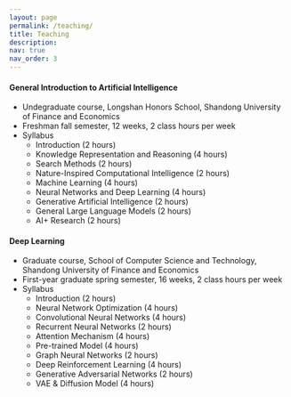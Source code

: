 ```yaml
---
layout: page
permalink: /teaching/
title: Teaching
description:
nav: true
nav_order: 3
---
```


#### General Introduction to Artificial Intelligence

- Undegraduate course, Longshan Honors School, Shandong University of Finance and Economics
- Freshman fall semester, 12 weeks, 2 class hours per week
- Syllabus
  - Introduction (2 hours)
  - Knowledge Representation and Reasoning (4 hours)
  - Search Methods (2 hours)
  - Nature-Inspired Computational Intelligence (2 hours)
  - Machine Learning (4 hours)
  - Neural Networks and Deep Learning (4 hours)
  - Generative Artificial Intelligence (2 hours)
  - General Large Language Models (2 hours)
  - AI+ Research (2 hours)


#### Deep Learning

- Graduate course, School of Computer Science and Technology, Shandong University of Finance and Economics
- First-year graduate spring semester, 16 weeks, 2 class hours per week
- Syllabus
  - Introduction (2 hours)
  - Neural Network Optimization (4 hours)
  - Convolutional Neural Networks (4 hours)
  - Recurrent Neural Networks (2 hours)
  - Attention Mechanism (4 hours)
  - Pre-trained Model (4 hours)
  - Graph Neural Networks (2 hours)
  - Deep Reinforcement Learning (4 hours)
  - Generative Adversarial Networks (2 hours)
  - VAE & Diffusion Model (4 hours)
